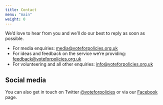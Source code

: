 ```yaml
---
title: Contact
menu: "main"
weight: 0
---
```


We’d love to hear from you and we’ll do our best to reply as soon as possible.

- For media enquiries: [media@voteforpolicies.org.uk](mailto:media@voteforpolicies.org.uk)
- For ideas and feedback on the service we’re providing: [feedback@voteforpolicies.org.uk](feedback@voteforpolicies.org.uk)
- For volunteering and all other enquiries: [info@voteforpolicies.org.uk](info@voteforpolicies.org.uk)

## Social media

You can also get in touch on Twitter [@voteforpolicies](https://twitter.com/voteforpolicies) or via our [Facebook](https://www.facebook.com/voteforpolicies) page.
